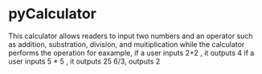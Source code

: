 # pyCalculator
This calculator allows readers to input two numbers  and an operator such as addition, substration, division, and muitiplication while the calculator performs the operation
for eaxample, if a user inputs 2+2 , it outputs 4
if a user inputs 5 * 5 , it outputs 25
6/3, outputs 2 
